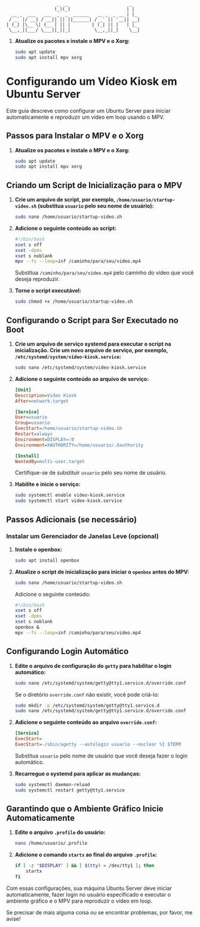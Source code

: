                        _  _                       _
                      (_)(_)                     | |
      __ _  ___   ___  _  _  ______   __ _  _ __ | |_
     / _` |/ __| / __|| || ||______| / _` || '__|| __|
    | (_| |\__ \| (__ | || |        | (_| || |   | |_
     \__,_||___/ \___||_||_|         \__,_||_|    \__|



1. **Atualize os pacotes e instale o MPV e o Xorg:**
    ```bash
    sudo apt update
    sudo apt install mpv xorg
    ```                                     
# Configurando um Vídeo Kiosk em Ubuntu Server

Este guia descreve como configurar um Ubuntu Server para iniciar automaticamente e reproduzir um vídeo em loop usando o MPV.

## Passos para Instalar o MPV e o Xorg

1. **Atualize os pacotes e instale o MPV e o Xorg:**
    ```bash
    sudo apt update
    sudo apt install mpv xorg
    ```

## Criando um Script de Inicialização para o MPV

1. **Crie um arquivo de script, por exemplo, `/home/usuario/startup-video.sh` (substitua `usuario` pelo seu nome de usuário):**
    ```bash
    sudo nano /home/usuario/startup-video.sh
    ```

2. **Adicione o seguinte conteúdo ao script:**
    ```bash
    #!/bin/bash
    xset s off
    xset -dpms
    xset s noblank
    mpv --fs --loop=inf /caminho/para/seu/video.mp4
    ```
    Substitua `/caminho/para/seu/video.mp4` pelo caminho do vídeo que você deseja reproduzir.

3. **Torne o script executável:**
    ```bash
    sudo chmod +x /home/usuario/startup-video.sh
    ```

## Configurando o Script para Ser Executado no Boot

1. **Crie um arquivo de serviço systemd para executar o script na inicialização. Crie um novo arquivo de serviço, por exemplo, `/etc/systemd/system/video-kiosk.service`:**
    ```bash
    sudo nano /etc/systemd/system/video-kiosk.service
    ```

2. **Adicione o seguinte conteúdo ao arquivo de serviço:**
    ```ini
    [Unit]
    Description=Video Kiosk
    After=network.target

    [Service]
    User=usuario
    Group=usuario
    ExecStart=/home/usuario/startup-video.sh
    Restart=always
    Environment=DISPLAY=:0
    Environment=XAUTHORITY=/home/usuario/.Xauthority

    [Install]
    WantedBy=multi-user.target
    ```
    Certifique-se de substituir `usuario` pelo seu nome de usuário.

3. **Habilite e inicie o serviço:**
    ```bash
    sudo systemctl enable video-kiosk.service
    sudo systemctl start video-kiosk.service
    ```

## Passos Adicionais (se necessário)

### Instalar um Gerenciador de Janelas Leve (opcional)

1. **Instale o openbox:**
    ```bash
    sudo apt install openbox
    ```

2. **Atualize o script de inicialização para iniciar o `openbox` antes do MPV:**
    ```bash
    sudo nano /home/usuario/startup-video.sh
    ```
    Adicione o seguinte conteúdo:
    ```bash
    #!/bin/bash
    xset s off
    xset -dpms
    xset s noblank
    openbox &
    mpv --fs --loop=inf /caminho/para/seu/video.mp4
    ```

## Configurando Login Automático

1. **Edite o arquivo de configuração do `getty` para habilitar o login automático:**
    ```bash
    sudo nano /etc/systemd/system/getty@tty1.service.d/override.conf
    ```

    Se o diretório `override.conf` não existir, você pode criá-lo:
    ```bash
    sudo mkdir -p /etc/systemd/system/getty@tty1.service.d
    sudo nano /etc/systemd/system/getty@tty1.service.d/override.conf
    ```

2. **Adicione o seguinte conteúdo ao arquivo `override.conf`:**
    ```ini
    [Service]
    ExecStart=
    ExecStart=-/sbin/agetty --autologin usuario --noclear %I $TERM
    ```
    Substitua `usuario` pelo nome de usuário que você deseja fazer o login automático.

3. **Recarregue o systemd para aplicar as mudanças:**
    ```bash
    sudo systemctl daemon-reload
    sudo systemctl restart getty@tty1.service
    ```

## Garantindo que o Ambiente Gráfico Inicie Automaticamente

1. **Edite o arquivo `.profile` do usuário:**
    ```bash
    nano /home/usuario/.profile
    ```

2. **Adicione o comando `startx` ao final do arquivo `.profile`:**
    ```bash
    if [ -z "$DISPLAY" ] && [ $(tty) = /dev/tty1 ]; then
        startx
    fi
    ```

Com essas configurações, sua máquina Ubuntu Server deve iniciar automaticamente, fazer login no usuário especificado e executar o ambiente gráfico e o MPV para reproduzir o vídeo em loop.

Se precisar de mais alguma coisa ou se encontrar problemas, por favor, me avise!
